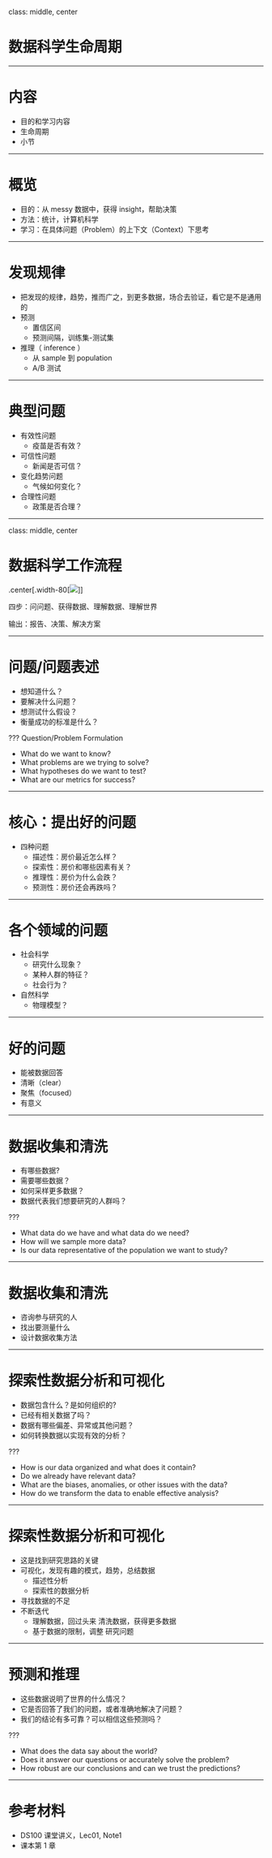 class: middle, center

# 数据科学生命周期

---
# 内容

- 目的和学习内容
- 生命周期
- 小节

---
# 概览
- 目的：从 messy 数据中，获得 insight，帮助决策
- 方法：统计，计算机科学
- 学习：在具体问题（Problem）的上下文（Context）下思考

---
# 发现规律
- 把发现的规律，趋势，推而广之，到更多数据，场合去验证，看它是不是通用的
- 预测
    - 置信区间
    - 预测间隔，训练集-测试集
- 推理（ inference ）
    - 从 sample 到 population
    - A/B 测试

---
# 典型问题
- 有效性问题
  - 疫苗是否有效？
- 可信性问题
  - 新闻是否可信？
- 变化趋势问题
  - 气候如何变化？
- 合理性问题
  - 政策是否合理？

---
class: middle, center
# 数据科学工作流程

.center[.width-80[![](./fig/1-ds-lifecycle.svg)]]

四步：问问题、获得数据、理解数据、理解世界

输出：报告、决策、解决方案

---
# 问题/问题表述

- 想知道什么？
- 要解决什么问题？
- 想测试什么假设？
- 衡量成功的标准是什么？

???
Question/Problem Formulation

- What do we want to know?
- What problems are we trying to solve?
- What hypotheses do we want to test?
- What are our metrics for success?

---
# 核心：提出好的问题
- 四种问题
  - 描述性：房价最近怎么样？
  - 探索性：房价和哪些因素有关？
  - 推理性：房价为什么会跌？
  - 预测性：房价还会再跌吗？

---
# 各个领域的问题
- 社会科学
  - 研究什么现象？
  - 某种人群的特征？
  - 社会行为？
- 自然科学
  - 物理模型？

---
# 好的问题
- 能被数据回答
- 清晰（clear）
- 聚焦（focused）
- 有意义

---
# 数据收集和清洗

- 有哪些数据?
- 需要哪些数据？
- 如何采样更多数据？
- 数据代表我们想要研究的人群吗？

???
- What data do we have and what data do we need?
- How will we sample more data?
- Is our data representative of the population we want to study?

---
# 数据收集和清洗

- 咨询参与研究的人
- 找出要测量什么
- 设计数据收集方法

---
# 探索性数据分析和可视化

- 数据包含什么？是如何组织的?
- 已经有相关数据了吗？
- 数据有哪些偏差、异常或其他问题？
- 如何转换数据以实现有效的分析？

???
- How is our data organized and what does it contain?
- Do we already have relevant data?
- What are the biases, anomalies, or other issues with the data?
- How do we transform the data to enable effective analysis?

---
# 探索性数据分析和可视化

- 这是找到研究思路的关键
- 可视化，发现有趣的模式，趋势，总结数据
    - 描述性分析
    - 探索性的数据分析
- 寻找数据的不足
- 不断迭代
    - 理解数据，回过头来 清洗数据，获得更多数据
    - 基于数据的限制，调整 研究问题

---
# 预测和推理

- 这些数据说明了世界的什么情况？
- 它是否回答了我们的问题，或者准确地解决了问题？
- 我们的结论有多可靠？可以相信这些预测吗？

???
- What does the data say about the world?
- Does it answer our questions or accurately solve the problem?
- How robust are our conclusions and can we trust the predictions? 

---
# 参考材料

- DS100 课堂讲义，Lec01, Note1
- 课本第 1 章